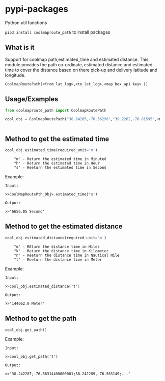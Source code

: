 # pypi-packages
Python util functions

`pip3 install coolmaproute_path` to install packages


## What is it

Support for coolmap path,estimated_time and estimated distance.
This module provides the path co-ordinate, estimated distance and estimated
time to cover the distance based on there pick-up and delivery latitude and longitude.


    CoolmapRoutePath(<from_lat_log>,<to_lat_log>,<map_box_api key> ))





## Usage/Examples

```python
from coolmaproute_path import CoolmapRoutePath

cool_obj = CoolmapRoutePath("38.24265,-76.56296","39.2262,-76.81595",<map_box_api key> ))



```
## Method to get the estimated time

```python
cool_obj.estimated_time(required_unit='m')
```
     
        "m" - Return the estimated time in Minuted
        "h" - Return the estimated time in Hour
        "s" - Reeturn the estimated time in Second


Example:
    
    Input:

    >>CoolMapRoutePth_Obj>.estimated_time('s')

    Output:

    >>'6656.05 Second'


## Method to get the estimated distance

```python
cool_obj.estimated_distance(required_unit='m')
```
     
        "m" - REturn the distance time in Miles
        "k" - Return the distance time in Kilometer
        "n" - Reeturn the distance time in Nautical Mile
        "t" - Reeturn the distance time in Meter


Example:
    
    Input:

    >>cool_obj.estimated_distance('t')

    Output:

    >>'144062.0 Meter'


## Method to get the path

```python
cool_obj.get_path()
```


Example:
    
    Input:

    >>cool_obj.get_path('t')

    Output:

    >>'38.242287,-76.56314400000001;38.242289,-76.563149;...'

